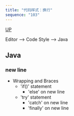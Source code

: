 ```yaml
---
title: "代码样式：换行"
sequence: "103"
---
```


[UP](/intellij-idea.html)



Editor --> Code Style --> Java

## Java

### new line

- Wrapping and Braces
    - 'if()' statement
        - 'else' on new line
    - 'try' statement
        - 'catch' on new line
        - 'finally' on new line
